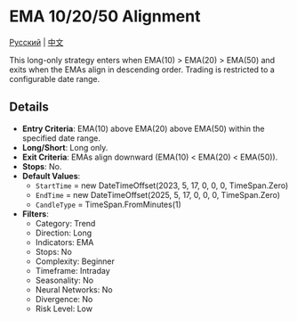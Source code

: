 # EMA 10/20/50 Alignment
[Русский](README_ru.md) | [中文](README_cn.md)

This long-only strategy enters when EMA(10) > EMA(20) > EMA(50) and exits when the EMAs align in descending order. Trading is restricted to a configurable date range.

## Details

- **Entry Criteria**: EMA(10) above EMA(20) above EMA(50) within the specified date range.
- **Long/Short**: Long only.
- **Exit Criteria**: EMAs align downward (EMA(10) < EMA(20) < EMA(50)).
- **Stops**: No.
- **Default Values**:
  - `StartTime` = new DateTimeOffset(2023, 5, 17, 0, 0, 0, TimeSpan.Zero)
  - `EndTime` = new DateTimeOffset(2025, 5, 17, 0, 0, 0, TimeSpan.Zero)
  - `CandleType` = TimeSpan.FromMinutes(1)
- **Filters**:
  - Category: Trend
  - Direction: Long
  - Indicators: EMA
  - Stops: No
  - Complexity: Beginner
  - Timeframe: Intraday
  - Seasonality: No
  - Neural Networks: No
  - Divergence: No
  - Risk Level: Low
